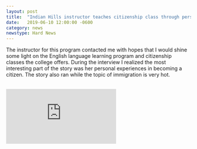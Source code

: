 ```yaml
---
layout: post
title:  "Indian Hills instructor teaches citizenship class through personal experiences"
date:   2019-06-10 12:00:00 -0600
category: news
newstype: Hard News
---
```


The instructor for this program contacted me with hopes that I would shine some light on the English language learning program and citizenship classes the college offers. During the interview I realized the most interesting part of the story was her personal experiences in becoming a citizen. The story also ran while the topic of immigration is very hot.

<br/>
<div class="embed-container">
    <iframe class="embed-video" src="https://www.youtube.com/embed/BmvIgaq25vM?=rel0&showinfo=0&autohide=1" frameborder="0" allowfullscreen></iframe>
</div>